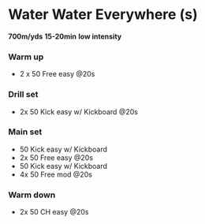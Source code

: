 # Water Water Everywhere (s)

**700m/yds**
**15-20min** 
**low intensity**

### Warm up
- 2 x 50 Free easy @20s

### Drill set
- 2x 50 Kick easy w/ Kickboard @20s

### Main set
- 50 Kick easy w/ Kickboard
- 2x 50 Free easy @20s
- 50 Kick easy w/ Kickboard
- 4x 50 Free mod @20s

### Warm down
- 2x 50 CH easy @20s